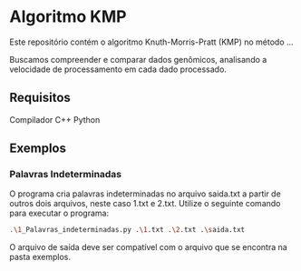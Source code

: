 # Algoritmo KMP

Este repositório contém o algoritmo Knuth-Morris-Pratt (KMP) no método ...

Buscamos compreender e comparar dados genômicos, analisando a velocidade de processamento em cada dado processado.

## Requisitos

Compilador C++
Python

## Exemplos

### Palavras Indeterminadas

O programa cria palavras indeterminadas no arquivo saida.txt a partir de outros dois arquivos, neste caso 1.txt e 2.txt. 
Utilize o seguinte comando para executar o programa:
```sh
.\1_Palavras_indeterminadas.py .\1.txt .\2.txt .\saida.txt
```

O arquivo de saída deve ser compatível com o arquivo que se encontra na pasta exemplos.


